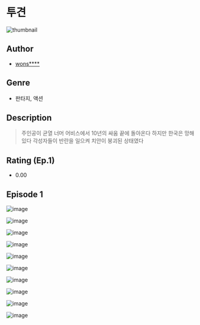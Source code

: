 # 투견
![thumbnail](https://image-comic.pstatic.net/user_contents_data/challenge_comic/2023/05/25/367238/upload_4049639001168294706_480x623.jpeg)

## Author
- [wons****](https://comic.naver.com/artistTitle?id=367238)

## Genre
- 판타지, 액션

## Description
> 주인공이 균열 너머 어비스에서 10년의 싸움 끝에 돌아온다 하지만 한국은 망해있다 각성자들이 반란을 일으켜 치안이 붕괴된 상태였다


## Rating (Ep.1)
- 0.00

## Episode 1
![image](https://image-comic.pstatic.net/user_contents_data/challenge_comic/2023/05/25/367238/upload_3487585132597109552.jpeg)

![image](https://image-comic.pstatic.net/user_contents_data/challenge_comic/2023/05/25/367238/upload_7219327811930633826.jpeg)

![image](https://image-comic.pstatic.net/user_contents_data/challenge_comic/2023/05/25/367238/upload_7234298766568862516.jpeg)

![image](https://image-comic.pstatic.net/user_contents_data/challenge_comic/2023/05/25/367238/upload_3546413618182776377.jpeg)

![image](https://image-comic.pstatic.net/user_contents_data/challenge_comic/2023/05/25/367238/upload_7147828555050661222.jpeg)

![image](https://image-comic.pstatic.net/user_contents_data/challenge_comic/2023/05/25/367238/upload_7090412075095700835.jpeg)

![image](https://image-comic.pstatic.net/user_contents_data/challenge_comic/2023/05/25/367238/upload_7305179874605491767.jpeg)

![image](https://image-comic.pstatic.net/user_contents_data/challenge_comic/2023/05/25/367238/upload_7293351126687245369.jpeg)

![image](https://image-comic.pstatic.net/user_contents_data/challenge_comic/2023/05/25/367238/upload_3631363888046421304.jpeg)

![image](https://image-comic.pstatic.net/user_contents_data/challenge_comic/2023/05/25/367238/upload_3775534051670504754.jpeg)
